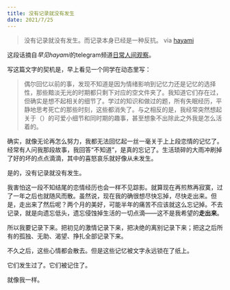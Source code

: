 ```yaml
---
title: 没有记录就没有发生
date: 2021/7/25
---
```


> 没有记录就没有发生。而记录本身已经是一种反抗。
> via [hayami](https://telegra.ph/%E8%AE%B0%E5%BD%95%E6%9C%AC%E8%BA%AB%E5%B7%B2%E7%BB%8F%E6%98%AF%E4%B8%80%E7%A7%8D%E5%8F%8D%E6%8A%97-07-02)

这段话摘自*早见hayami*的telegram频道[日常人间观察](https://t.me/hayami_kiraa)。

写这篇文字的契机是，早上看见一个同学在动态里写：

> 偶尔回忆以前的事，发现不知道是因为情绪影响到记忆力还是记忆的选择性，那些黯淡无光的时期都只剩下对应的空文件夹了。我知道它们存在过，但确实是想不起相关的细节了。学过的知识和做过的题，所有失眠经历，平静地思考死亡的那些时刻，这些都消失了。与之相反的是，我经常突然想起关于（）的可爱小细节和同时期的趣事，甚至想象不出除此之外我是怎么活着的。



确实，就像无论再怎么努力，我都无法回忆起一丝一毫关于上上段恋情的记忆了。经常有人问我那段故事，我回答“不知道”，是真的忘记了。生活琐碎的大雨冲刷掉了好的坏的点点滴滴，其中的喜怒哀乐就好像从未发生。

是的，没有记录就没有发生。

我害怕这一段不知结尾的恋情经历也会一样不见踪影。就算现在再煎熬再寂寞，过了一年之后也就随风而散。虽然说，现在我的确很想尽快忘掉，尽快走出来。但是，走出来了然后呢？两个月的美好，可能半年的痛苦不应该就这么忘记掉。不去记录，就是向遗忘低头，遗忘侵蚀掉生活的一切点滴——这不是我希望的**走出来**。

所以我要记录下来。把初见的激情记录下来，把决绝的离别记录下来；把这之后所有的孤独、无助、渴望、挣扎全部记录下来。

不久之后，这些心情都会散去。但是这些记忆被文字永远锁在了纸上。

它们发生过了。它们被记住了。

就像我一样。
